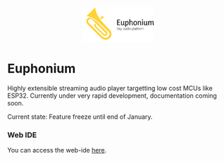 <p align="center">
<img src="docs/images/euph_darkaware.svg" width="32%" />
</p>

# Euphonium

Highly extensible streaming audio player targetting low cost MCUs like ESP32. Currently under very rapid development, documentation coming soon.

Current state: Feature freeze until end of January.

### Web IDE
You can access the web-ide [here](https://feelfreelinux.github.io/euphonium/).